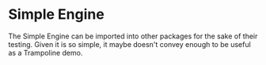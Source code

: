 # Simple Engine
The Simple Engine can be imported into other packages for the sake of their
testing. Given it is so simple, it maybe doesn't convey enough to be useful
as a Trampoline demo.